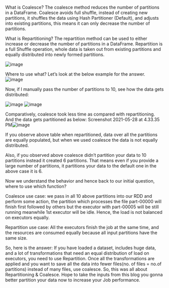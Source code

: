 What is Coalesce?
The coalesce method reduces the number of partitions in a DataFrame. Coalesce avoids full shuffle, instead of creating new partitions, it shuffles the data using Hash Partitioner (Default), and adjusts into existing partitions, this means it can only decrease the number of partitions.

What is Repartitioning?
The repartition method can be used to either increase or decrease the number of partitions in a DataFrame. Repartition is a full Shuffle operation, whole data is taken out from existing partitions and equally distributed into newly formed partitions.

![image](https://user-images.githubusercontent.com/32897934/120019060-9c06e880-c005-11eb-9f3c-78c4725e5745.png)


Where to use what?
Let’s look at the below example for the answer.
![image](https://user-images.githubusercontent.com/32897934/119974516-6268ba00-bfd2-11eb-998b-17d886daa422.png)


Now, if I manually pass the number of partitions to 10, see how the data gets distributed:

![image](https://user-images.githubusercontent.com/32897934/119974534-67c60480-bfd2-11eb-84d7-8e9342db44ea.png)
![image](https://user-images.githubusercontent.com/32897934/119974546-6bf22200-bfd2-11eb-82da-5757019791a9.png)


Comparatively, coalesce took less time as compared with repartitioning. And the data gets partitioned as below:
Screenshot 2021-05-28 at 4.33.35 PM![image](https://user-images.githubusercontent.com/32897934/119974607-7d3b2e80-bfd2-11eb-83e3-3acb77566e48.png)


If you observe above table when repartitioned, data over all the partitions are equally populated, but when we used coalesce the data is not equally distributed.

Also, if you observed above coalesce didn’t partition your data to 10 partitions instead it created 6 partitions. That means even if you provide a large number of partitions, it partitions your data to the default one in the above case it is 6.

Now we understand the behavior and hence back to our initial question, where to use which function?

Coalesce use case: we pass in all 10 above partitions into our RDD and perform some action, the partition which processes the file part-00000 will finish first followed by others but the executor with part-00005 will be still running meanwhile 1st executor will be idle. Hence, the load is not balanced on executors equally.

Repartition use case: All the executors finish the job at the same time, and the resources are consumed equally because all input partitions have the same size.

So, here is the answer:
If you have loaded a dataset, includes huge data, and a lot of transformations that need an equal distribution of load on executors, you need to use Repartition.
Once all the transformations are applied and you want to save all the data into fewer files(no. of files = no.of partitions) instead of many files, use coalesce.
So, this was all about Repartitioning & Coalesce. Hope to take the inputs from this blog you gonna better partition your data now to increase your Job performance.

